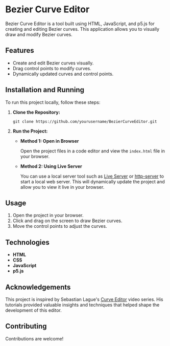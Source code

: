 # Bezier Curve Editor

Bezier Curve Editor is a tool built using HTML, JavaScript, and p5.js for creating and editing Bezier curves. This application allows you to visually draw and modify Bezier curves.

## Features

- Create and edit Bezier curves visually.
- Drag control points to modify curves.
- Dynamically updated curves and control points.

## Installation and Running

To run this project locally, follow these steps:

1. **Clone the Repository:**

   ```
   git clone https://github.com/yourusername/BezierCurveEditor.git
   ```

2. **Run the Project:**

   - **Method 1: Open in Browser**

     Open the project files in a code editor and view the `index.html` file in your browser.

   - **Method 2: Using Live Server**

      You can use a local server tool such as [Live Server](https://marketplace.visualstudio.com/items?itemName=ritwickdey.liveserver) or [http-server](https://www.npmjs.com/package/http-server) to start a local web server. This will dynamically update the project and allow you to view it live in your browser.

## Usage

1. Open the project in your browser.
2. Click and drag on the screen to draw Bezier curves.
3. Move the control points to adjust the curves.

## Technologies

- **HTML**
- **CSS**
- **JavaScript**
- **p5.js**

## Acknowledgements

This project is inspired by Sebastian Lague's [Curve Editor](https://www.youtube.com/playlist?list=PLFt_AvWsXl0d8aDaovNztYf6iTChHzrHP) video series. His tutorials provided valuable insights and techniques that helped shape the development of this editor.


## Contributing

Contributions are welcome!